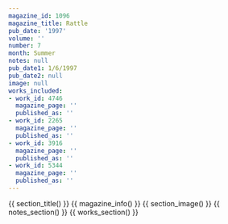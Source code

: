 ```yaml
---
magazine_id: 1096
magazine_title: Rattle
pub_date: '1997'
volume: ''
number: 7
month: Summer
notes: null
pub_date1: 1/6/1997
pub_date2: null
image: null
works_included:
- work_id: 4746
  magazine_page: ''
  published_as: ''
- work_id: 2265
  magazine_page: ''
  published_as: ''
- work_id: 3916
  magazine_page: ''
  published_as: ''
- work_id: 5344
  magazine_page: ''
  published_as: ''
---
```


{{ section_title() }}
{{ magazine_info() }}
{{ section_image() }}
{{ notes_section() }}
{{ works_section() }}
